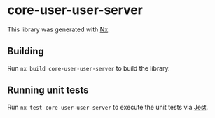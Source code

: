 # core-user-user-server

This library was generated with [Nx](https://nx.dev).

## Building

Run `nx build core-user-user-server` to build the library.

## Running unit tests

Run `nx test core-user-user-server` to execute the unit tests via [Jest](https://jestjs.io).

